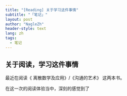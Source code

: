 ```yaml
---
title: "[Reading] 关于学习这件事情"
subtitle: "「笔记」"
layout: post
author: "NagleZh"
header-style: text
lang: zh
tags:
  - 笔记
---
```


## 关于阅读，学习这件事情

最近在阅读《 离散数学及应用》/《沟通的艺术》 这两本书。  

在这一次的阅读体验当中，深刻的感觉到了
